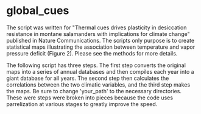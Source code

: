 # global_cues

The script was written for "Thermal cues drives plasticity in desiccation resistance in montane salamanders with implications for climate change" published in Nature Communications. The scripts only purpose is to create statistical maps illustrating the association between temperature and vapor pressure deficit (Figure 2). Please see the methods for more details.

The following script has three steps. The first step converts the original maps into a series of annual databases and then compiles each year into a giant database for all years. The second step then calculates the correlations between the two climatic variables, and the third step makes the maps. Be sure to change 'your_path' to the necessary directories. These were steps were broken into pieces because the code uses parrelization at various stages to greatly improve the speed.

